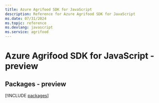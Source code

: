 ```yaml
---
title: Azure Agrifood SDK for JavaScript
description: Reference for Azure Agrifood SDK for JavaScript
ms.date: 07/31/2024
ms.topic: reference
ms.devlang: javascript
ms.service: agrifood
---
```

# Azure Agrifood SDK for JavaScript - preview
## Packages - preview
[!INCLUDE [packages](agrifood-index.md)]